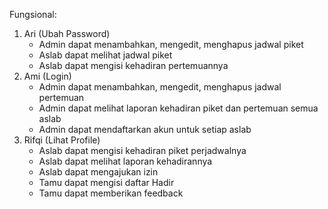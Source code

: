 Fungsional:
1. Ari (Ubah Password)
    - Admin dapat menambahkan, mengedit, menghapus jadwal piket
    - Aslab dapat melihat jadwal piket
    - Aslab dapat mengisi kehadiran pertemuannya
2. Ami (Login)
    - Admin dapat menambahkan, mengedit, menghapus jadwal pertemuan
    - Admin dapat melihat laporan kehadiran piket dan  pertemuan semua aslab
    - Admin dapat mendaftarkan akun untuk setiap aslab
3. Rifqi (Lihat Profile)
    - Aslab dapat mengisi kehadiran piket perjadwalnya
    - Aslab dapat melihat laporan kehadirannya
    - Aslab dapat mengajukan izin
    - Tamu dapat mengisi daftar Hadir
    - Tamu dapat memberikan feedback 
